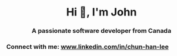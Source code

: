 <h1 align="center">Hi 👋, I'm John</h1>
<h3 align="center">A passionate software developer from Canada</h3>

<h3 align="left">Connect with me: <a href="https://www.linkedin.com/in/chun-han-lee" target="_blank" rel="noreferrer">www.linkedin.com/in/chun-han-lee</a></h3>
<p align="left">
</p>
